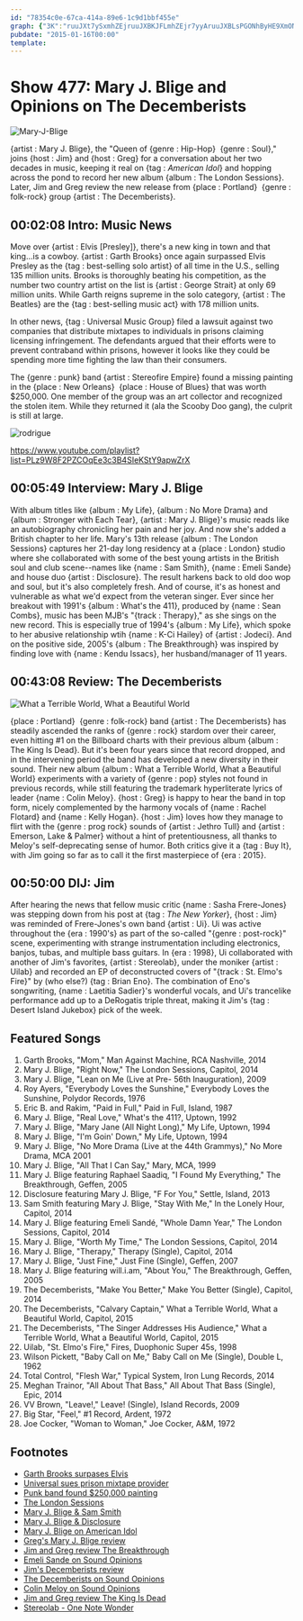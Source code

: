 ```yaml
---
id: "78354c0e-67ca-414a-89e6-1c9d1bbf455e"
graph: {"3K":"ruuJXt7ySxmhZEjruuJXBKJFLmhZEjr7yyAruuJXBLsPGONhByHE9XmONhBy","9P":"ZOwHKm0ZbdjyGPKm0ZbdTsecom0Zbdm0Zbdq75VLBBOQPm0ZbdK0laom0Zbdh8Hnpm0ZbdOXTJ1m0ZbdL3PhZm0ZbdULkwDm0Zbdm0ZbdpPEw8P6hipm0ZbdJv24gm0ZbdBBOQPK0laoBBOQPOXTJ1BBOQPh8HnpBBOQPL3PhZK0laoL3PhZK0laoh8HnpK0laoOXTJ1ULkwDh8HnppPEw8tsyUtJv24gP6hip","1ZW":"BLPeoO77qNBLPeoO7qowKkxUFO7qow1ScxUBLPeoBLPeoDdUmtBLPeoKkxUFBLPeotIaCaBLPeoa5iFoBLPeos2Mta97qipKkxUF97qipBHm1G97qipX6cfd3rxVjDdUmtBE5hFDdUmt","2BC":"4OeBfpXFmT4OeBfuSQyK4OeBfBGRaBX6cfdqYVo9BGRaBzv4nKBGRaBpXFmTPP398zv4nKpXFmTzv4nKBK3k4PP398PP398pXFmTonViqpXFmTBK3k4pXFmTonViqqYVo9"}
pubdate: "2015-01-16T00:00"
template: 
---
```






# Show 477: Mary J. Blige and Opinions on The Decemberists

![Mary-J-Blige](https://static.soundopinions.org/images/2015/maryj_web.jpg)

{artist : Mary J. Blige}, the "Queen of {genre : Hip-Hop}  {genre : Soul}," joins {host : Jim} and {host : Greg} for a conversation about her two decades in music, keeping it real on {tag : *American Idol*} and hopping across the pond to record her new album {album : The London Sessions}. Later, Jim and Greg review the new release from {place : Portland}  {genre : folk-rock} group {artist : The Decemberists}.



## 00:02:08 Intro: Music News

Move over {artist : Elvis [Presley]}, there's a new king in town and that king...is a cowboy. {artist : Garth Brooks} once again surpassed Elvis Presley as the {tag : best-selling solo artist} of all time in the U.S., selling 135 million units. Brooks is thoroughly beating his competition, as the number two country artist on the list is {artist : George Strait} at only 69 million units. While Garth reigns supreme in the solo category, {artist : The Beatles} are the {tag : best-selling music act} with 178 million units.

In other news, {tag : Universal Music Group} filed a lawsuit against two companies that distribute mixtapes to individuals in prisons claiming licensing infringement. The defendants argued that their efforts were to prevent contraband within prisons, however it looks like they could be spending more time fighting the law than their consumers.

The {genre : punk} band {artist : Stereofire Empire} found a missing painting in the {place : New Orleans}  {place : House of Blues} that was worth $250,000. One member of the group was an art collector and recognized the stolen item. While they returned it (ala the Scooby Doo gang), the culprit is still at large.

![rodrigue](https://static.soundopinions.org/assets/477/3K0.jpg)

https://www.youtube.com/playlist?list=PLz9W8F2PZCOqEe3c3B4SIeKStY9apwZrX



## 00:05:49 Interview: Mary J. Blige

With album titles like {album : My Life}, {album : No More Drama} and {album : Stronger with Each Tear}, {artist : Mary J. Blige}'s music reads like an autobiography chronicling her pain and her joy. And now she's added a British chapter to her life. Mary's 13th release {album : The London Sessions} captures her 21-day long residency at a {place : London} studio where she collaborated with some of the best young artists in the British soul and club scene--names like {name : Sam Smith}, {name : Emeli Sande} and house duo {artist : Disclosure}. The result harkens back to old doo wop and soul, but it's also completely fresh. And of course, it's as honest and vulnerable as what we'd expect from the veteran singer. Ever since her breakout with 1991's {album : What's the 411}, produced by {name : Sean Combs}, music has been MJB's "{track : Therapy}," as she sings on the new record. This is especially true of 1994's {album : My Life}, which spoke to her abusive relationship wtih {name : K-Ci Hailey} of {artist : Jodeci}. And on the positive side, 2005's {album : The Breakthrough} was inspired by finding love with {name : Kendu Issacs}, her husband/manager of 11 years.



## 00:43:08 Review: The Decemberists

![What a Terrible World, What a Beautiful World](https://static.soundopinions.org/assets/477/1ZW0.jpg)

{place : Portland}  {genre : folk-rock} band {artist : The Decemberists} has steadily ascended the ranks of {genre : rock} stardom over their career, even hitting #1 on the Billboard charts with their previous album {album : The King Is Dead}. But it's been four years since that record dropped, and in the intervening period the band has developed a new diversity in their sound. Their new album {album : What a Terrible World, What a Beautiful World} experiments with a variety of {genre : pop} styles not found in previous records, while still featuring the trademark hyperliterate lyrics of leader {name : Colin Meloy}. {host : Greg} is happy to hear the band in top form, nicely complemented by the harmony vocals of {name : Rachel Flotard} and {name : Kelly Hogan}. {host : Jim} loves how they manage to flirt with the {genre : prog rock} sounds of {artist : Jethro Tull} and {artist : Emerson, Lake & Palmer} without a hint of pretentiousness, all thanks to Meloy's self-deprecating sense of humor. Both critics give it a {tag : Buy It}, with Jim going so far as to call it the first masterpiece of {era : 2015}.



## 00:50:00 DIJ: Jim

After hearing the news that fellow music critic {name : Sasha Frere-Jones} was stepping down from his post at {tag : *The New Yorker*}, {host : Jim} was reminded of Frere-Jones's own band {artist : Ui}. Ui was active throughout the {era : 1990's} as part of the so-called "{genre : post-rock}" scene, experimenting with strange instrumentation including electronics, banjos, tubas, and multiple bass guitars. In {era : 1998}, Ui collaborated with another of Jim's favorites, {artist : Stereolab}, under the moniker {artist : Uilab} and recorded an EP of deconstructed covers of "{track : St. Elmo's Fire}" by (who else?) {tag : Brian Eno}. The combination of Eno's songwriting, {name : Laetitia Sadier}'s wonderful vocals, and Ui's trancelike performance add up to a DeRogatis triple threat, making it Jim's {tag : Desert Island Jukebox} pick of the week.



## Featured Songs

1. Garth Brooks, "Mom," Man Against Machine, RCA Nashville, 2014
2. Mary J. Blige, "Right Now," The London Sessions, Capitol, 2014
3. Mary J. Blige, "Lean on Me (Live at Pre- 56th Inauguration), 2009
4. Roy Ayers, "Everybody Loves the Sunshine," Everybody Loves the Sunshine, Polydor Records, 1976
5. Eric B. and Rakim, "Paid in Full," Paid in Full, Island, 1987
6. Mary J. Blige, "Real Love," What's the 411?, Uptown, 1992
7. Mary J. Blige, "Mary Jane (All Night Long)," My Life, Uptown, 1994
8. Mary J. Blige, "I'm Goin' Down," My Life, Uptown, 1994
9. Mary J. Blige, "No More Drama (Live at the 44th Grammys)," No More Drama, MCA 2001
10. Mary J. Blige, "All That I Can Say," Mary, MCA, 1999
11. Mary J. Blige featuring Raphael Saadiq, "I Found My Everything," The Breakthrough, Geffen, 2005
12. Disclosure featuring Mary J. Blige, "F For You," Settle, Island, 2013
13. Sam Smith featuring Mary J. Blige, "Stay With Me," In the Lonely Hour, Capitol, 2014
14. Mary J. Blige featuring Emeli Sandé, "Whole Damn Year," The London Sessions, Capitol, 2014
15. Mary J. Blige, "Worth My Time," The London Sessions, Capitol, 2014
16. Mary J. Blige, "Therapy," Therapy (Single), Capitol, 2014
17. Mary J. Blige, "Just Fine," Just Fine (Single), Geffen, 2007
18. Mary J. Blige featuring will.i.am, "About You," The Breakthrough, Geffen, 2005
19. The Decemberists, "Make You Better," Make You Better (Single), Capitol, 2014
20. The Decemberists, "Calvary Captain," What a Terrible World, What a Beautiful World, Capitol, 2015
21. The Decemberists, "The Singer Addresses His Audience," What a Terrible World, What a Beautiful World, Capitol, 2015
22. Uilab, "St. Elmo's Fire," Fires, Duophonic Super 45s, 1998
23. Wilson Pickett, "Baby Call on Me," Baby Call on Me (Single), Double L, 1962
24. Total Control, "Flesh War," Typical System, Iron Lung Records, 2014
25. Meghan Trainor, "All About That Bass," All About That Bass (Single), Epic, 2014
26. VV Brown, "Leave!," Leave! (Single), Island Records, 2009
27. Big Star, "Feel," #1 Record, Ardent, 1972
28. Joe Cocker, "Woman to Woman," Joe Cocker, A&M, 1972



## Footnotes

- [Garth Brooks surpases Elvis](http://www.rollingstone.com/music/news/garth-brooks-surpasses-elvis-presley-in-album-sales-again-20150113)
- [Universal sues prison mixtape provider](http://www.hollywoodreporter.com/thr-esq/universal-music-files-copyright-lawsuit-761536)
- [Punk band found $250,000 painting](http://www.bbc.com/news/entertainment-arts-30726270)
- [The London Sessions](http://www.maryjblige.com/london-sessions)
- [Mary J. Blige & Sam Smith](https://www.youtube.com/watch?v=bLTlU8NcXsI)
- [Mary J. Blige & Disclosure](https://www.youtube.com/watch?v=n0FOPTYJPXw)
- [Mary J. Blige on American Idol](https://www.youtube.com/watch?v=TvTaWmRy8LA)
- [Greg's Mary J. Blige review](http://www.chicagotribune.com/entertainment/music/kot/ct-mary-j-blige-london-sessions-disclosure-20141201-column.html)
- [Jim and Greg review The Breakthrough](http://www.soundopinions.org/show/6/review/maryjblige)
- [Emeli Sande on Sound Opinions](http://www.soundopinions.org/show/384/)
- [Jim's Decemberists review](http://www.wbez.org/blogs/jim-derogatis/2015-01/first-great-album-2015-111391)
- [The Decemberists on Sound Opinions](/show/80/)
- [Colin Meloy on Sound Opinions](/show/9/)
- [Jim and Greg review The King Is Dead](/show/269/review/thedecemberists)
- [Stereolab - One Note Wonder](/show/126/list/onenotewonders)